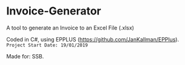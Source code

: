 # Invoice-Generator
A tool to generate an Invoice to an Excel File (.xlsx)

Coded in C#, using EPPLUS (https://github.com/JanKallman/EPPlus).
`Project Start Date: 19/01/2019`

Made for: SSB.
